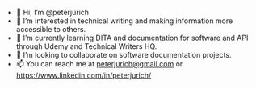 - 👋 Hi, I’m @peterjurich
- 👀 I’m interested in technical writing and making information more accessible to others.
- 🌱 I’m currently learning DITA and documentation for software and API through Udemy and Technical Writers HQ.
- 💞️ I’m looking to collaborate on software documentation projects.
- 📫 You can reach me at peterjurich@gmail.com or https://www.linkedin.com/in/peterjurich/

<!---
peterjurich/peterjurich is a ✨ special ✨ repository because its `README.md` (this file) appears on your GitHub profile.
You can click the Preview link to take a look at your changes.
--->
